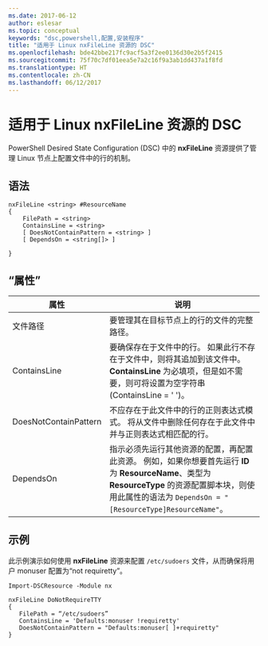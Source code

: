 ```yaml
---
ms.date: 2017-06-12
author: eslesar
ms.topic: conceptual
keywords: "dsc,powershell,配置,安装程序"
title: "适用于 Linux nxFileLine 资源的 DSC"
ms.openlocfilehash: bde42bbe217fc9acf5a3f2ee0136d30e2b5f2415
ms.sourcegitcommit: 75f70c7df01eea5e7a2c16f9a3ab1dd437a1f8fd
ms.translationtype: HT
ms.contentlocale: zh-CN
ms.lasthandoff: 06/12/2017
---
```

<a id="dsc-for-linux-nxfileline-resource" class="xliff"></a>
# 适用于 Linux nxFileLine 资源的 DSC

PowerShell Desired State Configuration (DSC) 中的 **nxFileLine** 资源提供了管理 Linux 节点上配置文件中的行的机制。

<a id="syntax" class="xliff"></a>
## 语法

```
nxFileLine <string> #ResourceName
{
    FilePath = <string>
    ContainsLine = <string>
    [ DoesNotContainPattern = <string> ]
    [ DependsOn = <string[]> ]

}
```

<a id="properties" class="xliff"></a>
## “属性”

|  属性 |  说明 | 
|---|---|
| 文件路径| 要管理其在目标节点上的行的文件的完整路径。| 
| ContainsLine| 要确保存在于文件中的行。 如果此行不存在于文件中，则将其追加到该文件中。 **ContainsLine** 为必填项，但是如不需要，则可将设置为空字符串 (ContainsLine = ' ')。| 
| DoesNotContainPattern| 不应存在于此文件中的行的正则表达式模式。 将从文件中删除任何存在于此文件中并与正则表达式相匹配的行。| 
| DependsOn | 指示必须先运行其他资源的配置，再配置此资源。 例如，如果你想要首先运行 **ID** 为 **ResourceName**、类型为 **ResourceType** 的资源配置脚本块，则使用此属性的语法为 `DependsOn = "[ResourceType]ResourceName"`。| 

<a id="example" class="xliff"></a>
## 示例

此示例演示如何使用 **nxFileLine** 资源来配置 `/etc/sudoers` 文件，从而确保将用户 monuser 配置为“not requiretty”。

```
Import-DSCResource -Module nx 

nxFileLine DoNotRequireTTY
{
   FilePath = “/etc/sudoers”
   ContainsLine = 'Defaults:monuser !requiretty'
   DoesNotContainPattern = "Defaults:monuser[ ]+requiretty"
} 
```

